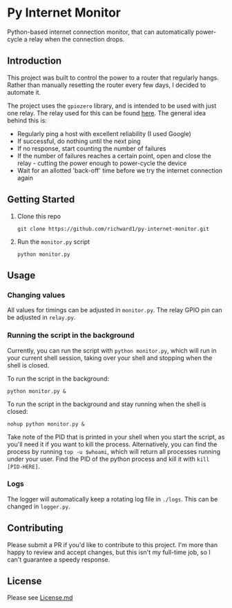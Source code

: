 # Py Internet Monitor
Python-based internet connection monitor, that can automatically power-cycle a relay when the connection
drops.

## Introduction
This project was built to control the power to a router that regularly hangs. Rather than
manually resetting the router every few days, I decided to automate it.

The project uses the `gpiozero` library, and is intended to be used with just one relay. The 
relay used for this can be found [here](https://www.amazon.co.uk/Waycreat-Channel-Optocoupler-Arduino-Raspberry/dp/B07RNWLXJM/ref=sr_1_20?dchild=1&keywords=pi+5v+relay+board&qid=1588587912&s=electronics&sr=1-20).
The general idea behind this is: 
- Regularly ping a host with excellent reliability (I used Google)
- If successful, do nothing until the next ping
- If no response, start counting the number of failures
- If the number of failures reaches a certain point, open and close the relay - cutting the 
power enough to power-cycle the device
- Wait for an allotted 'back-off' time before we try the internet connection again

## Getting Started
1. Clone this repo
    ```shell script
    git clone https://github.com/richward1/py-internet-monitor.git
    ``` 

2. Run the `monitor.py` script
    ```shell script
    python monitor.py
    ```

## Usage
### Changing values
All values for timings can be adjusted in `monitor.py`.
The relay GPIO pin can be adjusted in `relay.py`. 

### Running the script in the background
Currently, you can run the script with `python monitor.py`, which will run in your current
shell session, taking over your shell and stopping when the shell is closed.

To run the script in the background:
```shell script
python monitor.py &
```

To run the script in the background and stay running when the shell is closed:
```shell script
nohup python monitor.py &
```

Take note of the PID that is printed in your shell when you start the script, as you'll need
it if you want to kill the process.
Alternatively, you can find the process by running `top -u $whoami`, which will return
all processes running under your user. Find the PID of the python process and kill it with
`kill [PID-HERE]`.

### Logs
The logger will automatically keep a rotating log file in `./logs`. This can be changed
in `logger.py`.

## Contributing
Please submit a PR if you'd like to contribute to this project. I'm more than happy to review
and accept changes, but this isn't my full-time job, so I can't guarantee a speedy response.

## License
Please see [License.md](https://github.com/richward1/py-internet-monitor/LICENSE)